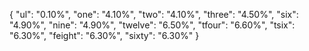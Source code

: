 {
  "ul": "0.10%",
  "one": "4.10%",
  "two": "4.10%",
  "three": "4.50%",
  "six": "4.90%",
  "nine": "4.90%",
  "twelve": "6.50%",
  "tfour": "6.60%",
  "tsix": "6.30%",
  "feight": "6.30%",
  "sixty": "6.30%"
}